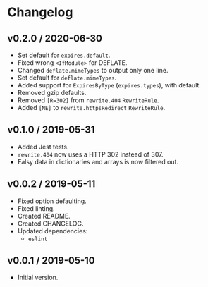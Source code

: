# Changelog

## v0.2.0 / 2020-06-30

- Set default for `expires.default`.
- Fixed wrong `<IfModule>` for DEFLATE.
- Changed `deflate.mimeTypes` to output only one line.
- Set default for `deflate.mimeTypes`.
- Added support for `ExpiresByType` (`expires.types`), with default.
- Removed gzip defaults.
- Removed `[R=302]` from `rewrite.404` `RewriteRule`.
- Added `[NE]` to `rewrite.httpsRedirect` `RewriteRule`.

## v0.1.0 / 2019-05-31

- Added Jest tests.
- `rewrite.404` now uses a HTTP 302 instead of 307.
- Falsy data in dictionaries and arrays is now filtered out.

## v0.0.2 / 2019-05-11

- Fixed option defaulting.
- Fixed linting.
- Created README.
- Created CHANGELOG.
- Updated dependencies:
  - `eslint`

## v0.0.1 / 2019-05-10

- Initial version.
